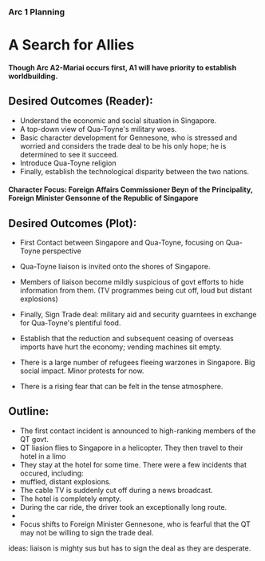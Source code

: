 ### Arc 1 Planning
# A Search for Allies

#### Though Arc A2-Mariai occurs first, A1 will have priority to establish worldbuilding.
## Desired Outcomes (Reader):
- Understand the economic and social situation in Singapore.
- A top-down view of Qua-Toyne's military woes.
- Basic character development for Gennesone, who is stressed and worried and considers the trade deal to be his only hope; he is determined to see it succeed.
- Introduce Qua-Toyne religion
- Finally, establish the technological disparity between the two nations.
#### Character Focus: Foreign Affairs Commissioner Beyn of the Principality, Foreign Minister Gensonne of the Republic of Singapore

## Desired Outcomes (Plot):
- First Contact between Singapore and Qua-Toyne, focusing on Qua-Toyne perspective
- Qua-Toyne liaison is invited onto the shores of Singapore.
- Members of liaison become mildly suspicious of govt efforts to hide information from them. (TV programmes being cut off, loud but distant explosions)
- Finally, Sign Trade deal: military aid and security guarntees in exchange for Qua-Toyne's plentiful food.

- Establish that the reduction and subsequent ceasing of overseas imports have hurt the economy; vending machines sit empty.
- There is a large number of refugees fleeing warzones in Singapore. Big social impact. Minor protests for now.
- There is a rising fear that can be felt in the tense atmosphere.
 
## Outline:
- The first contact incident is announced to high-ranking members of the QT govt.
- QT liasion flies to Singapore in a helicopter. They then travel to their hotel in a limo
- They stay at the hotel for some time. There were a few incidents that occured, including:
- muffled, distant explosions.
- The cable TV is suddenly cut off during a news broadcast. 
- The hotel is completely empty. 
- During the car ride, the driver took an exceptionally long route. 
-
- Focus shifts to Foreign Minister Gennesone, who is fearful that the QT may not be willing to sign the trade deal.   


ideas: liaison is mighty sus but has to sign the deal as they are desperate. 
